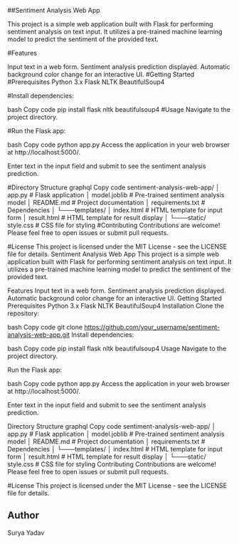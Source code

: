##Sentiment Analysis Web App

This project is a simple web application built with Flask for performing sentiment analysis on text input. It utilizes a pre-trained machine learning model to predict the sentiment of the provided text.

#Features

Input text in a web form.
Sentiment analysis prediction displayed.
Automatic background color change for an interactive UI.
#Getting Started
#Prerequisites
Python 3.x
Flask
NLTK
BeautifulSoup4



#Install dependencies:

bash
Copy code
pip install flask nltk beautifulsoup4
#Usage
Navigate to the project directory.

#Run the Flask app:

bash
Copy code
python app.py
Access the application in your web browser at http://localhost:5000/.

Enter text in the input field and submit to see the sentiment analysis prediction.

#Directory Structure
graphql
Copy code
sentiment-analysis-web-app/
│   app.py               # Flask application
│   model.joblib         # Pre-trained sentiment analysis model
│   README.md            # Project documentation
│   requirements.txt     # Dependencies
│
└───templates/
│       index.html       # HTML template for input form
│       result.html      # HTML template for result display
│
└───static/
        style.css        # CSS file for styling
#Contributing
Contributions are welcome! Please feel free to open issues or submit pull requests.

#License
This project is licensed under the MIT License - see the LICENSE file for details.
Sentiment Analysis Web App
This project is a simple web application built with Flask for performing sentiment analysis on text input. It utilizes a pre-trained machine learning model to predict the sentiment of the provided text.

Features
Input text in a web form.
Sentiment analysis prediction displayed.
Automatic background color change for an interactive UI.
Getting Started
Prerequisites
Python 3.x
Flask
NLTK
BeautifulSoup4
Installation
Clone the repository:

bash
Copy code
git clone https://github.com/your_username/sentiment-analysis-web-app.git
Install dependencies:

bash
Copy code
pip install flask nltk beautifulsoup4
Usage
Navigate to the project directory.

Run the Flask app:

bash
Copy code
python app.py
Access the application in your web browser at http://localhost:5000/.

Enter text in the input field and submit to see the sentiment analysis prediction.

Directory Structure
graphql
Copy code
sentiment-analysis-web-app/
│   app.py               # Flask application
│   model.joblib         # Pre-trained sentiment analysis model
│   README.md            # Project documentation
│   requirements.txt     # Dependencies
│
└───templates/
│       index.html       # HTML template for input form
│       result.html      # HTML template for result display
│
└───static/
        style.css        # CSS file for styling
Contributing
Contributions are welcome! Please feel free to open issues or submit pull requests.

#License
This project is licensed under the MIT License - see the LICENSE file for details.
## Author

Surya Yadav
